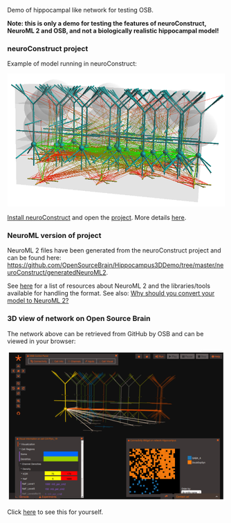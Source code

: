 Demo of hippocampal like network for testing OSB.

**Note: this is only a demo for testing the features of neuroConstruct, NeuroML 2 and OSB, and not a biologically realistic hippocampal model!**

### neuroConstruct project

Example of model running in neuroConstruct:

![nC](https://raw.githubusercontent.com/OpenSourceBrain/Hippocampus3DDemo/master/images/nC.png)

[Install neuroConstruct](https://github.com/NeuralEnsemble/neuroConstruct/blob/master/INSTALL) and open the [project](https://github.com/OpenSourceBrain/Hippocampus3DDemo/tree/master/neuroConstruct). More details [here](http://www.opensourcebrain.org/docs#Using_neuroConstruct_Based_Projects). 


### NeuroML version of project

NeuroML 2 files have been generated from the neuroConstruct project and can be found here: https://github.com/OpenSourceBrain/Hippocampus3DDemo/tree/master/neuroConstruct/generatedNeuroML2.

See [here](https://neuroml.org/getneuroml) for a list of resources about NeuroML 2 and the libraries/tools available for handling the format. See also: [Why should you convert your model to NeuroML 2?](http://www.opensourcebrain.org/docs#Converting_To_NeuroML2)

### 3D view of network on Open Source Brain

The network above can be retrieved from GitHub by OSB and can be viewed in your browser:

![osb](https://raw.githubusercontent.com/OpenSourceBrain/Hippocampus3DDemo/master/images/osb.png)

Click [here](http://www.opensourcebrain.org/projects/hippocampus3ddemo/settings?explorer=https%3A%2F%2Fraw.githubusercontent.com%2FOpenSourceBrain%2FHippocampus3DDemo%2Fmaster%2FneuroConstruct%2FgeneratedNeuroML2%2FHippocampus.net.nml) to see this for yourself.

